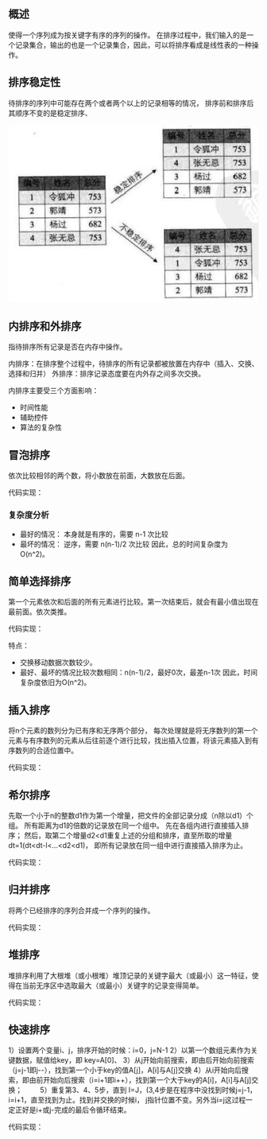 ## 概述

使得一个序列成为按关键字有序的序列的操作。
在排序过程中，我们输入的是一个记录集合，输出的也是一个记录集合，因此，可以将排序看成是线性表的一种操作。

## 排序稳定性

待排序的序列中可能存在两个或者两个以上的记录相等的情况，
排序前和排序后其顺序不变的是稳定排序、

![排序稳定性](imgs/balance_sort.png)

## 内排序和外排序
指待排序所有记录是否在内存中操作。

内排序：在排序整个过程中，待排序的所有记录都被放置在内存中（插入、交换、选择和归并）
外排序：排序记录态度要在内外存之间多次交换。

内排序主要受三个方面影响：

-  时间性能
-  辅助控件
-  算法的复杂性

## 冒泡排序

依次比较相邻的两个数，将小数放在前面，大数放在后面。

代码实现：

### 复杂度分析

- 最好的情况： 本身就是有序的，需要 n-1 次比较
- 最坏的情况： 逆序，需要 n(n-1)/2 次比较
因此，总的时间复杂度为 O(n^2)。

## 简单选择排序

第一个元素依次和后面的所有元素进行比较。第一次结束后，就会有最小值出现在最前面。依次类推。

代码实现：

特点：
- 交换移动数据次数较少。
- 最好、最坏的情况比较次数相同：n(n-1)/2，最好0次，最差n-1次
因此，时间复杂度依旧为O(n^2)。

## 插入排序

将n个元素的数列分为已有序和无序两个部分，
每次处理就是将无序数列的第一个元素与有序数列的元素从后往前逐个进行比较，找出插入位置，将该元素插入到有序数列的合适位置中。


代码实现：

## 希尔排序

先取一个小于n的整数d1作为第一个增量，把文件的全部记录分成（n除以d1）个组。
所有距离为d1的倍数的记录放在同一个组中。
先在各组内进行直接插入排序；
然后，取第二个增量d2<d1重复上述的分组和排序，直至所取的增量dt=1(dt<dt-l<…<d2<d1)，
即所有记录放在同一组中进行直接插入排序为止。

代码实现：

## 归并排序

将两个已经排序的序列合并成一个序列的操作。

代码实现：

## 堆排序

堆排序利用了大根堆（或小根堆）堆顶记录的关键字最大（或最小）这一特征，使得在当前无序区中选取最大（或最小）关键字的记录变得简单。

代码实现：

## 快速排序

1）设置两个变量i、j，排序开始的时候：i=0，j=N-1
2）以第一个数组元素作为关键数据，赋值给key，即 key=A[0]、
3）从j开始向前搜索，即由后开始向前搜索（j=j-1即j--），找到第一个小于key的值A[j]，A[i]与A[j]交换
4）从i开始向后搜索，即由前开始向后搜索（i=i+1即i++），找到第一个大于key的A[i]，A[i]与A[j]交换； 　　
5）重复第3、4、5步，直到 I=J，(3,4步是在程序中没找到时候j=j-1，i=i+1，直至找到为止。找到并交换的时候i， j指针位置不变。另外当i=j这过程一定正好是i+或j-完成的最后令循环结束。

代码实现：
